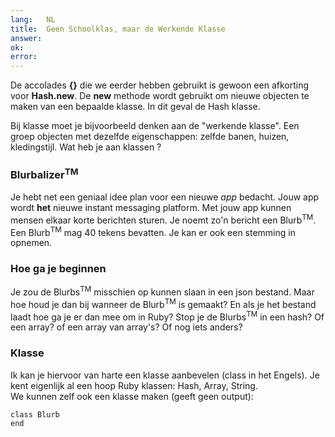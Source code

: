```yaml
---
lang:   NL
title:  Geen Schoolklas, maar de Werkende Klasse
answer: 
ok:     
error:  
---
```


De accolades __{}__ die we eerder hebben gebruikt is gewoon een afkorting voor __Hash.new__.
De __new__ methode wordt gebruikt om nieuwe objecten te maken van een bepaalde klasse.
In dit geval de Hash klasse.

Bij klasse moet je bijvoorbeeld denken aan de "werkende klasse". Een groep objecten met
dezelfde eigenschappen: zelfde banen, huizen, kledingstijl. Wat heb je aan klassen ?

### Blurbalizer<sup>TM</sup>
Je hebt net een geniaal idee plan voor een nieuwe _app_ bedacht. Jouw app wordt __het__
nieuwe instant messaging platform. Met jouw app kunnen mensen elkaar korte berichten
sturen. Je noemt zo'n bericht een Blurb<sup>TM</sup>.
Een Blurb<sup>TM</sup> mag 40 tekens bevatten. Je kan er ook een stemming in opnemen.

### Hoe ga je beginnen
Je zou de Blurbs<sup>TM</sup> misschien op kunnen slaan in een json bestand.
Maar hoe houd je dan bij wanneer de Blurb<sup>TM</sup> is gemaakt?
En als je het bestand laadt hoe ga je er dan mee om in Ruby? Stop je de Blurbs<sup>TM</sup>
in een hash? Of een array? of een array van array's? Of nog iets anders?

### Klasse
Ik kan je hiervoor van harte een klasse aanbevelen (class in het Engels).
Je kent eigenlijk al een hoop Ruby klassen: Hash, Array, String.  
We kunnen zelf ook een klasse maken (geeft geen output):

    class Blurb
    end
